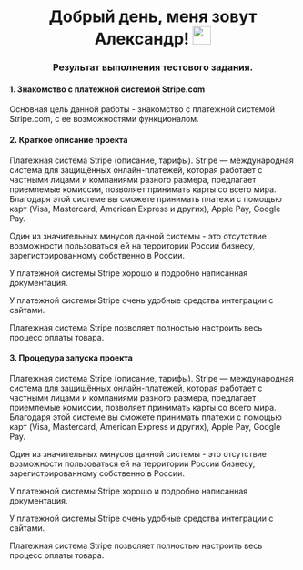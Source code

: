 <h1 align="center">Добрый день, меня зовут Александр!</a> 
<img src="https://github.com/blackcater/blackcater/raw/main/images/Hi.gif" height="32"/></h1>
<h3 align="center">Результат выполнения тестового задания.</h3>

<div>
    <h4><a name='Название проекта'>1. Знакомство с платежной системой Stripe.com</a></h4>
</div>
<p>Основная цель данной работы - знакомство с платежной системой Stripe.com, с ее возможностями функционалом.</p>

<div>
    <h4><a name='Описание проекта'>2. Краткое описание проекта</a></h4>
</div>
<p>Платежная система Stripe (описание, тарифы). Stripe — международная система для защищённых онлайн-платежей, которая работает с частными лицами и компаниями разного размера, предлагает приемлемые комиссии, позволяет принимать карты со всего мира. Благодаря этой системе вы сможете принимать платежи с помощью карт (Visa, Mastercard, American Express и других), Apple Pay, Google Pay.</p>
<p>Один из значительных минусов данной системы - это отсутствие возможности пользоваться ей на территории России бизнесу, зарегистрированному собственно в России.</p>
<p>У платежной системы Stripe хорошо и подробно написанная документация.</p>
<p>У платежной системы Stripe очень удобные средства интеграции с сайтами.</p>
<p>Платежная система Stripe позволяет полностью настроить весь процесс оплаты товара.</p>
<div>
    <h4><a name='Запуск проекта'>3. Процедура запуска проекта</a></h4>
</div>
<p>Платежная система Stripe (описание, тарифы). Stripe — международная система для защищённых онлайн-платежей, которая работает с частными лицами и компаниями разного размера, предлагает приемлемые комиссии, позволяет принимать карты со всего мира. Благодаря этой системе вы сможете принимать платежи с помощью карт (Visa, Mastercard, American Express и других), Apple Pay, Google Pay.</p>
<p>Один из значительных минусов данной системы - это отсутствие возможности пользоваться ей на территории России бизнесу, зарегистрированному собственно в России.</p>
<p>У платежной системы Stripe хорошо и подробно написанная документация.</p>
<p>У платежной системы Stripe очень удобные средства интеграции с сайтами.</p>
<p>Платежная система Stripe позволяет полностью настроить весь процесс оплаты товара.</p>